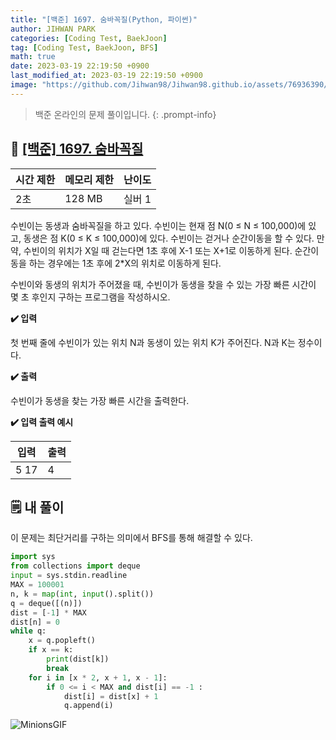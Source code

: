 ```yaml
---
title: "[백준] 1697. 숨바꼭질(Python, 파이썬)"
author: JIHWAN PARK
categories: [Coding Test, BaekJoon]
tag: [Coding Test, BaekJoon, BFS]
math: true
date: 2023-03-19 22:19:50 +0900
last_modified_at: 2023-03-19 22:19:50 +0900
image: "https://github.com/Jihwan98/Jihwan98.github.io/assets/76936390/d984a11f-0bbf-4c95-82c6-c5509b65365a"
---
```

> 백준 온라인의 문제 풀이입니다.
{: .prompt-info}

## 📖 <a href='https://www.acmicpc.net/problem/1697' target='_blank'>[백준] 1697. 숨바꼭질</a>

|시간 제한|메모리 제한|난이도|
|---|---|---|
|2초|128 MB|실버 1|

수빈이는 동생과 숨바꼭질을 하고 있다. 수빈이는 현재 점 N(0 ≤ N ≤ 100,000)에 있고, 동생은 점 K(0 ≤ K ≤ 100,000)에 있다. 수빈이는 걷거나 순간이동을 할 수 있다. 만약, 수빈이의 위치가 X일 때 걷는다면 1초 후에 X-1 또는 X+1로 이동하게 된다. 순간이동을 하는 경우에는 1초 후에 2*X의 위치로 이동하게 된다.

수빈이와 동생의 위치가 주어졌을 때, 수빈이가 동생을 찾을 수 있는 가장 빠른 시간이 몇 초 후인지 구하는 프로그램을 작성하시오.

**✔️ 입력**

첫 번째 줄에 수빈이가 있는 위치 N과 동생이 있는 위치 K가 주어진다. N과 K는 정수이다.

**✔️ 출력**

수빈이가 동생을 찾는 가장 빠른 시간을 출력한다.

**✔️ 입력 출력 예시**


|입력|출력|
|---|---|
|5 17|4|


## 🗒️ 내 풀이
이 문제는 최단거리를 구하는 의미에서 BFS를 통해 해결할 수 있다.


```python
import sys
from collections import deque
input = sys.stdin.readline
MAX = 100001
n, k = map(int, input().split())
q = deque([(n)])
dist = [-1] * MAX 
dist[n] = 0
while q:
    x = q.popleft()
    if x == k:
        print(dist[k])
        break
    for i in [x * 2, x + 1, x - 1]:
        if 0 <= i < MAX and dist[i] == -1 :
            dist[i] = dist[x] + 1
            q.append(i)
```

![MinionsGIF](https://user-images.githubusercontent.com/76936390/225056853-6fd6c6e9-f78e-43c6-aea7-87f4da04a8f4.gif)